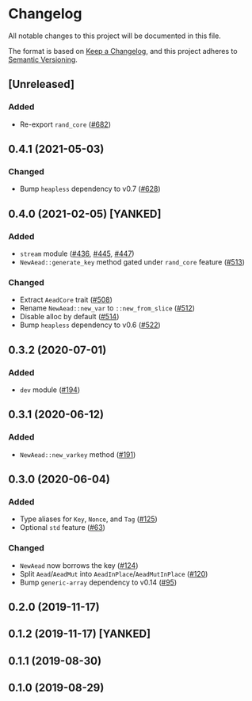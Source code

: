 # Changelog

All notable changes to this project will be documented in this file.

The format is based on [Keep a Changelog](https://keepachangelog.com/en/1.0.0/),
and this project adheres to [Semantic Versioning](https://semver.org/spec/v2.0.0.html).

## [Unreleased]
### Added
- Re-export `rand_core` ([#682])

[#682]: https://github.com/RustCrypto/traits/pull/682

## 0.4.1 (2021-05-03)
### Changed
- Bump `heapless` dependency to v0.7 ([#628])

[#628]: https://github.com/RustCrypto/traits/pull/628

## 0.4.0 (2021-02-05) [YANKED]
### Added
- `stream` module ([#436], [#445], [#447])
- `NewAead::generate_key` method gated under `rand_core` feature ([#513])

### Changed
- Extract `AeadCore` trait ([#508])
- Rename `NewAead::new_var` to `::new_from_slice` ([#512])
- Disable alloc by default ([#514])
- Bump `heapless` dependency to v0.6 ([#522])

[#436]: https://github.com/RustCrypto/traits/pull/436
[#445]: https://github.com/RustCrypto/traits/pull/445
[#447]: https://github.com/RustCrypto/traits/pull/447
[#508]: https://github.com/RustCrypto/traits/pull/508
[#512]: https://github.com/RustCrypto/traits/pull/512
[#513]: https://github.com/RustCrypto/traits/pull/513
[#514]: https://github.com/RustCrypto/traits/pull/514
[#522]: https://github.com/RustCrypto/traits/pull/522

## 0.3.2 (2020-07-01)
### Added
- `dev` module ([#194])

[#194]: https://github.com/RustCrypto/traits/pull/194

## 0.3.1 (2020-06-12)
### Added
- `NewAead::new_varkey` method ([#191])

[#191]: https://github.com/RustCrypto/traits/pull/191

## 0.3.0 (2020-06-04)
### Added
- Type aliases for `Key`, `Nonce`, and `Tag` ([#125])
- Optional `std` feature ([#63])

### Changed
- `NewAead` now borrows the key ([#124])
- Split `Aead`/`AeadMut` into `AeadInPlace`/`AeadMutInPlace` ([#120])
- Bump `generic-array` dependency to v0.14 ([#95])

[#125]: https://github.com/RustCrypto/traits/pull/125
[#124]: https://github.com/RustCrypto/traits/pull/124
[#120]: https://github.com/RustCrypto/traits/pull/120
[#95]: https://github.com/RustCrypto/traits/pull/95
[#63]: https://github.com/RustCrypto/traits/pull/63

## 0.2.0 (2019-11-17)

## 0.1.2 (2019-11-17) [YANKED]

## 0.1.1 (2019-08-30)

## 0.1.0 (2019-08-29)
